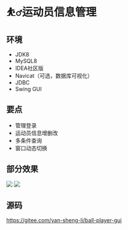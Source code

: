 # ⛹️‍♂️运动员信息管理

<MyGlobalComponent />

## 环境
- JDK8
- MySQL8
- IDEA社区版
- Navicat（可选，数据库可视化）
- JDBC
- Swing GUI
## 要点
- 管理登录
- 运动员信息增删改
- 多条件查询
- 窗口动态切换

## 部分效果
![](http://cdn.qiniu.liyansheng.top/img/20240624221134.png)
![](http://cdn.qiniu.liyansheng.top/img/20240624221207.png)

## 源码
<PasswordProtected>

https://gitee.com/yan-sheng-li/ball-player-gui

</PasswordProtected>




